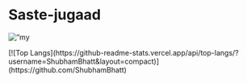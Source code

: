 # Saste-jugaad
<p align=”center”>
<img src=”https://user-images.githubusercontent.com/6511017/180633760-09409d68-ead9-4ca0-adb4-adbf14fd444a.png" alt=”my banner”>
</p>
[![Top Langs](https://github-readme-stats.vercel.app/api/top-langs/?username=ShubhamBhatt&layout=compact)](https://github.com/ShubhamBhatt)
